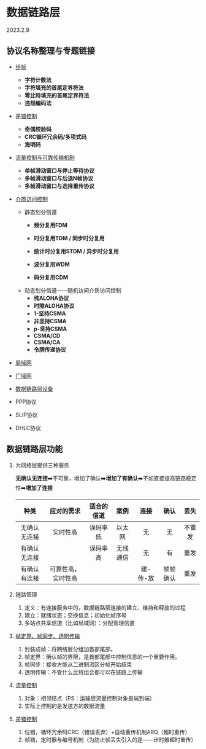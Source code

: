 # 数据链路层

2023.2.9

## 协议名称整理与专题链接

* [组帧](./组帧.md)
  * **字符计数法**
  * **字符填充的首尾定界符法**
  * **零比特填充的首尾定界符法**
  * **违规编码法**
* [差错控制](./差错控制.md)
  * **奇偶校验码**
  * **CRC循环冗余码/多项式码**
  * **海明码**
* [流量控制与可靠传输机制](./流量控制.md)
  * **单帧滑动窗口与停止等待协议**
  * **多帧滑动窗口与后退N帧协议**
  * **多帧滑动窗口与选择重传协议**
* [介质访问控制](./介质访问控制.md)
  * 静态划分信道
    * **频分复用FDM**
    * **时分复用TDM / 同步时分复用**
    * **统计时分复用STDM / 异步时分复用**

    * **波分复用WDM**

    * **码分复用CDM**
  * 动态划分信道——随机访问介质访问控制
    * **纯ALOHA协议**
    * **时隙ALOHA协议**
    * **1-坚持CSMA**
    * **非坚持CSMA**
    * **p-坚持CSMA**
    * **CSMA/CD**
    * **CSMA/CA**
    * **令牌传递协议**
* [局域网](./局域网.md)
* [广域网](./广域网.md)
* [数据链路层设备](./数据链路层设备.md)

* PPP协议
* SLIP协议
* DHLC协议

## 数据链路层功能

1. 为网络层提供三种服务

   **无确认无连接**➡️不可靠，增加了确认➡️**增加了有确认**➡️不如直接提高链路稳定性➡️**增加了连接**

   |     种类     |     应对的需求     | 适合的信道 |   案例   |   连接   |   确认   |  丢失  |
   | :----------: | :----------------: | :--------: | :------: | :------: | :------: | :----: |
   | 无确认无连接 |      实时性高      |  误码率低  |  以太网  |    无    |    无    | 不重发 |
   | 有确认无连接 |                    |  误码率高  | 无线通信 |    无    |    有    |  重发  |
   | 有确认有连接 | 可靠性高，实时性高 |            |          | 建-传-放 | 帧帧确认 |  重发  |

2. 链路管理

   1. 定义：有连接服务中的，数据链路层连接的建立、维持和释放的过程
   2. 建立：就绪状态；交换信息；初始化帧序号
   3. 多站点共享信道（比如局域网）：分配管理信道

3. [帧定界、帧同步、透明传输](./组帧.md)

   1. 封装成帧：将网络层分组加首部尾部。
   2. 帧定界：确认帧的界限，是首部尾部中控制信息的一个重要作用。
   3. 帧同步：接收方能从二进制流区分帧开始结束
   4. 透明传输：不管什么比特组合都可以在链路上传输

4. [流量控制](./流量控制.html)

   1. 对象：相邻结点（PS：运输层流量控制对象是端到端）
   2. 实际上控制的是发送方的数据流量
   
5. [差错控制](./差错控制.md)

   1. 位错，循环冗余码CRC（错误丢弃）+自动重传机制ARQ（超时重传）
   2. 帧错，定时器与编号机制（为防止帧丢失引入的是——计时器超时重传）
